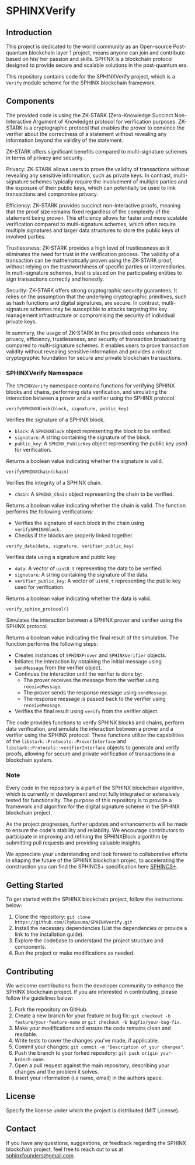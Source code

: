 # SPHINXVerify

## Introduction

This project is dedicated to the world community as an Open-source Post-quantum blockchain layer 1 project, means anyone can join and contribute based on his/ her passion and skills. SPHINX is a blockchain protocol designed to provide secure and scalable solutions in the post-quantum era.

This repository contains code for the SPHINXVerify project, which is a `Verify` module scheme for the SPHINX blockchain framework.

## Components

The provided code is using the ZK-STARK (Zero-Knowledge Succinct Non-Interactive Argument of Knowledge) protocol for verification purposes. ZK-STARK is a cryptographic protocol that enables the prover to convince the verifier about the correctness of a statement without revealing any information beyond the validity of the statement.

ZK-STARK offers significant benefits compared to multi-signature schemes in terms of privacy and security.

Privacy: ZK-STARK allows users to prove the validity of transactions without revealing any sensitive information, such as private keys. In contrast, multi-signature schemes typically require the involvement of multiple parties and the exposure of their public keys, which can potentially be used to link transactions and compromise privacy.

Efficiency: ZK-STARK provides succinct non-interactive proofs, meaning that the proof size remains fixed regardless of the complexity of the statement being proven. This efficiency allows for faster and more scalable verification compared to multi-signature schemes, which often require multiple signatures and larger data structures to store the public keys of involved parties.

Trustlessness: ZK-STARK provides a high level of trustlessness as it eliminates the need for trust in the verification process. The validity of a transaction can be mathematically proven using the ZK-STARK proof, without relying on the trustworthiness of specific parties or intermediaries. In multi-signature schemes, trust is placed on the participating entities to sign transactions correctly and honestly.

Security: ZK-STARK offers strong cryptographic security guarantees. It relies on the assumption that the underlying cryptographic primitives, such as hash functions and digital signatures, are secure. In contrast, multi-signature schemes may be susceptible to attacks targeting the key management infrastructure or compromising the security of individual private keys.

In summary, the usage of ZK-STARK in the provided code enhances the privacy, efficiency, trustlessness, and security of transaction broadcasting compared to multi-signature schemes. It enables users to prove transaction validity without revealing sensitive information and provides a robust cryptographic foundation for secure and private blockchain transactions.


### SPHINXVerify Namespace

The `SPHINXVerify` namespace contains functions for verifying SPHINX blocks and chains, performing data verification, and simulating the interaction between a prover and a verifier using the SPHINX protocol.

`verifySPHINXBlock(block, signature, public_key)`

Verifies the signature of a SPHINX block.

- `block`: A `SPHINXBlock` object representing the block to be verified.
- `signature`: A string containing the signature of the block.
- `public_key`: A `SPHINX_PublicKey` object representing the public key used for verification.

Returns a boolean value indicating whether the signature is valid.

`verifySPHINXChain(chain)`

Verifies the integrity of a SPHINX chain.

- `chain`: A `SPHINX_Chain` object representing the chain to be verified.

Returns a boolean value indicating whether the chain is valid. The function performs the following verifications:
- Verifies the signature of each block in the chain using `verifySPHINXBlock`.
- Checks if the blocks are properly linked together.

`verify_data(data, signature, verifier_public_key)`

Verifies data using a signature and public key.

- `data`: A vector of `uint8_t` representing the data to be verified.
- `signature`: A string containing the signature of the data.
- `verifier_public_key`: A vector of `uint8_t` representing the public key used for verification.

Returns a boolean value indicating whether the data is valid.

`verify_sphinx_protocol()`

Simulates the interaction between a SPHINX prover and verifier using the SPHINX protocol.

Returns a boolean value indicating the final result of the simulation. The function performs the following steps:
- Creates instances of `SPHINXProver` and `SPHINXVerifier` objects.
- Initiates the interaction by obtaining the initial message using `sendMessage` from the verifier object.
- Continues the interaction until the verifier is done by:
  - The prover receives the message from the verifier using `receiveMessage`.
  - The prover sends the response message using `sendMessage`.
  - The response message is passed back to the verifier using `receiveMessage`.
- Verifies the final result using `verify` from the verifier object.

The code provides functions to verify SPHINX blocks and chains, perform data verification, and simulate the interaction between a prover and a verifier using the SPHINX protocol. These functions utilize the capabilities of the `libstark::Protocols::ProverInterface` and `libstark::Protocols::verifierInterface` objects to generate and verify proofs, allowing for secure and private verification of transactions in a blockchain system.


### Note

Every code in the repository is a part of the SPHINX blockchain algorithm, which is currently in development and not fully integrated or extensively tested for functionality. The purpose of this repository is to provide a framework and algorithm for the digital signature scheme in the SPHINX blockchain project.

As the project progresses, further updates and enhancements will be made to ensure the code's stability and reliability. We encourage contributors to participate in improving and refining the SPHINXBlock algorithm by submitting pull requests and providing valuable insights.

We appreciate your understanding and look forward to collaborative efforts in shaping the future of the SPHINX blockchain projec, to accelerating the construction you can find the SPHINCS+ specification here [SPHINCS+](https://github.com/SPHINX-HUB-ORG/SPHINXSign/blob/main/sphincs%2B-round3-specification.pdf).


## Getting Started
To get started with the SPHINX blockchain project, follow the instructions below:

1. Clone the repository: `git clone https://github.com/ChyKusuma/SPHINXVerify.git`
2. Install the necessary dependencies (List the dependencies or provide a link to the installation guide).
3. Explore the codebase to understand the project structure and components.
4. Run the project or make modifications as needed.


## Contributing
We welcome contributions from the developer community to enhance the SPHINX blockchain project. If you are interested in contributing, please follow the guidelines below:

1. Fork the repository on GitHub.
2. Create a new branch for your feature or bug fix: `git checkout -b feature/your-feature-name` or `git checkout -b bugfix/your-bug-fix`.
3. Make your modifications and ensure the code remains clean and readable.
4. Write tests to cover the changes you've made, if applicable.
5. Commit your changes: `git commit -m "Description of your changes"`.
6. Push the branch to your forked repository: `git push origin your-branch-name`.
7. Open a pull request against the main repository, describing your changes and the problem it solves.
8. Insert your information (i.e name, email) in the authors space.

## License
Specify the license under which the project is distributed (MIT License).

## Contact
If you have any questions, suggestions, or feedback regarding the SPHINX blockchain project, feel free to reach out to us at [sphinxfounders@gmail.com](mailto:sphinxfounders@gmail.com).
